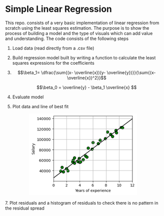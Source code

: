 # Simple Linear Regression

This repo. consists of a very basic implementation of linear regression from scratch using the least squares estimation. The purpose is to show the process of building a model and the type of visuals which can add value and understanding.
The code consists of the following steps
  1. Load data (read directly from a .csv file)
  2. Build regression model built by writing a function to calculate the least squares expressions for the coefficients
  3. 
     $$\beta_1= \dfrac{\sum{(x- \overline{x})(y- \overline{y})}}{\sum{(x- \overline{x})^2}}$$
     
     $$\beta_0 = \overline{y} - \beta_1 \overline{x} $$
  4. Evaluate model
  5. Plot data and line of best fit
  <p align="center">
  <img src = "https://github.com/RobSLong/Data-Science/blob/main/Regression/linear_regression/figures/regression_line.png" width="350" />
  </p>
  7. Plot residuals and a histogram of residuals to check there is no pattern in the residual spread


